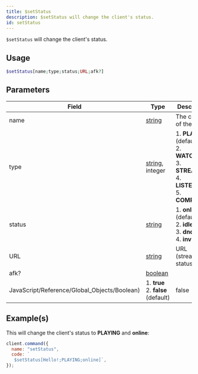 ```yaml
---
title: $setStatus
description: $setStatus will change the client's status.
id: setStatus
---
```


`$setStatus` will change the client's status.

## Usage

```php
$setStatus[name;type;status;URL;afk?]
```

## Parameters

| Field                                        | Type                                                                                                       | Description                                                                                                             | Required |
| -------------------------------------------- | ---------------------------------------------------------------------------------------------------------- | ----------------------------------------------------------------------------------------------------------------------- | :------: |
| name                                         | [string](https://developer.mozilla.org/en-US/docs/Web/JavaScript/Reference/Global_Objects/String)          | The content of the status.                                                                                              |   true   |
| type                                         | [string](https://developer.mozilla.org/en-US/docs/Web/JavaScript/Reference/Global_Objects/String), integer | 1. **PLAYING** (default) <br /> 2. **WATCHING** <br /> 3. **STREAMING** <br /> 4. **LISTENING** <br /> 5. **COMPETING** |   true   |
| status                                       | [string](https://developer.mozilla.org/en-US/docs/Web/JavaScript/Reference/Global_Objects/String)          | 1. **online** (default) <br /> 2. **idle** <br /> 3. **dnd** <br /> 4. **invisible**                                    |   true   |
| URL                                          | [string](https://developer.mozilla.org/en-US/docs/Web/JavaScript/Reference/Global_Objects/String)          | URL (streaming status)                                                                                                  |   true   |
| afk?                                         | [boolean](https://developer.mozilla.org/en-US/docs/Web/JavaScript/Reference/Global_Objects/Boolean)        |
| JavaScript/Reference/Global_Objects/Boolean) | 1. **true** <br /> 2. **false** (default)                                                                  | false                                                                                                                   |

## Example(s)

This will change the client's status to **PLAYING** and **online**:

```javascript
client.command({
  name: "setStatus",
  code: `
   $setStatus[Hello!;PLAYING;online]`,
});
```
